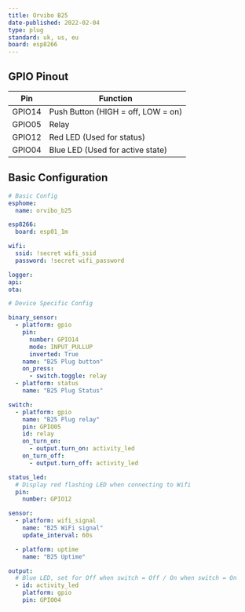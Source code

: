 ```yaml
---
title: Orvibo B25
date-published: 2022-02-04
type: plug
standard: uk, us, eu
board: esp8266
---
```


## GPIO Pinout

| Pin    | Function                           |
| ------ | ---------------------------------- |
| GPIO14 | Push Button (HIGH = off, LOW = on) |
| GPIO05 | Relay                              |
| GPIO12 | Red LED (Used for status)          |
| GPIO04 | Blue LED (Used for active state)   |

## Basic Configuration

```yaml
# Basic Config
esphome:
  name: orvibo_b25

esp8266:
  board: esp01_1m

wifi:
  ssid: !secret wifi_ssid
  password: !secret wifi_password

logger:
api:
ota:

# Device Specific Config

binary_sensor:
  - platform: gpio
    pin:
      number: GPIO14
      mode: INPUT_PULLUP
      inverted: True
    name: "B25 Plug button"
    on_press:
      - switch.toggle: relay
  - platform: status
    name: "B25 Plug Status"

switch:
  - platform: gpio
    name: "B25 Plug relay"
    pin: GPIO05
    id: relay
    on_turn_on:
      - output.turn_on: activity_led
    on_turn_off:
      - output.turn_off: activity_led

status_led:
  # Display red flashing LED when connecting to Wifi
  pin:
    number: GPIO12

sensor:
  - platform: wifi_signal
    name: "B25 WiFi signal"
    update_interval: 60s

  - platform: uptime
    name: "B25 Uptime"

output:
  # Blue LED, set for Off when switch = Off / On when switch = On
  - id: activity_led
    platform: gpio
    pin: GPIO04
```

